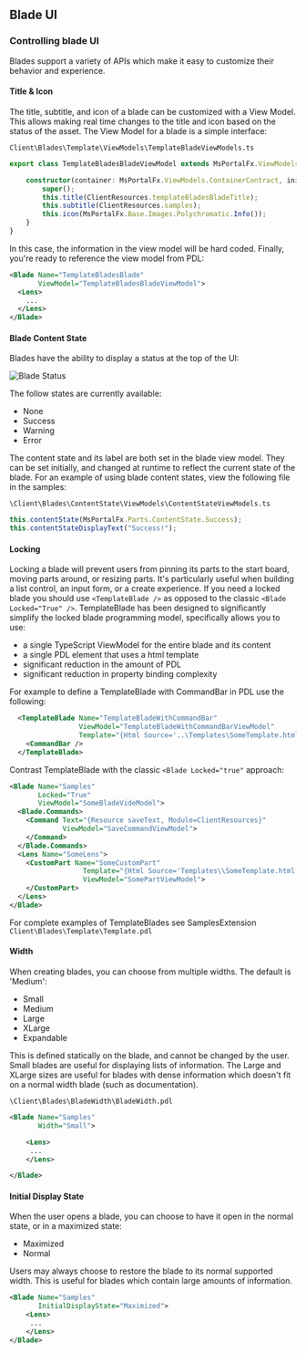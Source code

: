 
## Blade UI

### Controlling blade UI

Blades support a variety of APIs which make it easy to customize their behavior and experience.

#### Title & Icon

The title, subtitle, and icon of a blade can be customized with a View Model. This allows making real time changes to the title and icon based on the status of the asset. The View Model for a blade is a simple interface:

`Client\Blades\Template\ViewModels\TemplateBladeViewModels.ts`

```ts
export class TemplateBladesBladeViewModel extends MsPortalFx.ViewModels.Blade {

    constructor(container: MsPortalFx.ViewModels.ContainerContract, initialState: any, dataContext: BladesArea.DataContext) {
        super();
        this.title(ClientResources.templateBladesBladeTitle);
        this.subtitle(ClientResources.samples);
        this.icon(MsPortalFx.Base.Images.Polychromatic.Info());
    }
}

```

In this case, the information in the view model will be hard coded. Finally, you're ready to reference the view model from PDL:

```xml
<Blade Name="TemplateBladesBlade"
       ViewModel="TemplateBladesBladeViewModel">
  <Lens>
    ...
  </Lens>
</Blade>
```

<!--
  Blade Content State
-->

#### Blade Content State

Blades have the ability to display a status at the top of the UI:

![Blade Status][blade-status]

The follow states are currently available:

* None
* Success
* Warning
* Error

The content state and its label are both set in the blade view model. They can be set initially, and changed at runtime to reflect the current state of the blade. For an example of using blade content states, view the following file in the samples:

`\Client\Blades\ContentState\ViewModels\ContentStateViewModels.ts`

```ts
this.contentState(MsPortalFx.Parts.ContentState.Success);
this.contentStateDisplayText("Success!");
```

<!--
  Locking
-->

#### Locking

Locking a blade will prevent users from pinning its parts to the start board, moving parts around, or resizing parts. It's particularly useful when building a list control, an input form, or a create experience.  If you need a locked blade you should use `<TemplateBlade />` as opposed to the classic `<Blade Locked="True" />`.  TemplateBlade has been designed to significantly simplify the locked blade programming model, specifically allows you to use: 

- a single TypeScript ViewModel for the entire blade and its content
- a single <TemplateBlade> PDL element that uses a html template
- significant reduction in the amount of PDL
- significant reduction in property binding complexity

For example to define a TemplateBlade with CommandBar in PDL use the following:

```xml
  <TemplateBlade Name="TemplateBladeWithCommandBar"
                 ViewModel="TemplateBladeWithCommandBarViewModel"
                 Template="{Html Source='..\Templates\SomeTemplate.html'}">
    <CommandBar />
  </TemplateBlade>
```

Contrast TemplateBlade with the classic `<Blade Locked="true"` approach:

```xml
<Blade Name="Samples" 
       Locked="True"
       ViewModel="SomeBladeVideModel">
  <Blade.Commands>
    <Command Text="{Resource saveText, Module=ClientResources}"
             ViewModel="SaveCommandViewModel">
    </Command>
  </Blade.Commands>
  <Lens Name="SomeLens">
    <CustomPart Name="SomeCustomPart"
                  Template="{Html Source='Templates\\SomeTemplate.html'}"
                  ViewModel="SomePartViewModel">
    </CustomPart>
  </Lens>
</Blade>
```

For complete examples of TemplateBlades see SamplesExtension `Client\Blades\Template\Template.pdl`

<!--
  Width
-->

#### Width

When creating blades, you can choose from multiple widths. The default is 'Medium':

* Small
* Medium
* Large
* XLarge
* Expandable

This is defined statically on the blade, and cannot be changed by the user. Small blades are useful for displaying lists of information. The Large and XLarge sizes are useful for blades with dense information which doesn't fit on a normal width blade (such as documentation).

`\Client\Blades\BladeWidth\BladeWidth.pdl`

```xml
<Blade Name="Samples"
       Width="Small">

    <Lens>
     ...
    </Lens>

</Blade>
```

<!--
  Initial Display State
-->

#### Initial Display State

When the user opens a blade, you can choose to have it open in the normal state, or in a maximized state:

* Maximized
* Normal

Users may always choose to restore the blade to its normal supported width. This is useful for blades which contain large amounts of information.

```xml
<Blade Name="Samples"
       InitialDisplayState="Maximized">
    <Lens>
     ...
    </Lens>
</Blade>
```

[blade]: ../media/portalfx-blades/blade.png
[blade-status]: ../media/portalfx-blades/blade-status.png